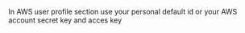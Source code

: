 In AWS user profile section use your personal default id or your AWS account secret key and acces key
